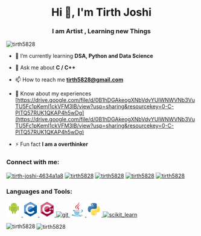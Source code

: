 <h1 align="center">Hi 👋, I'm Tirth Joshi</h1>
<h3 align="center">I am Artist , Learning new Things</h3>

<p align="left"> <img src="https://komarev.com/ghpvc/?username=tirth5828&label=Profile%20views&color=0e75b6&style=flat" alt="tirth5828" /> </p>

- 🌱 I’m currently learning **DSA, Python and Data Science**

- 💬 Ask me about **C / C++**

- 📫 How to reach me **tirth5828@gmail.com**

- 📄 Know about my experiences [https://drive.google.com/file/d/0B1hDGAkeogXNbVdvYUlWNWVNb3VuTU5Fc1pKemI1ckVFM3lB/view?usp=sharing&resourcekey=0-C-PlTQ57RUK1QKAP4h5wDg](https://drive.google.com/file/d/0B1hDGAkeogXNbVdvYUlWNWVNb3VuTU5Fc1pKemI1ckVFM3lB/view?usp=sharing&resourcekey=0-C-PlTQ57RUK1QKAP4h5wDg)

- ⚡ Fun fact **I am a overthinker**

<h3 align="left">Connect with me:</h3>
<p align="left">
<a href="https://linkedin.com/in/tirth-joshi-4634a1a8" target="blank"><img align="center" src="https://raw.githubusercontent.com/rahuldkjain/github-profile-readme-generator/master/src/images/icons/Social/linked-in-alt.svg" alt="tirth-joshi-4634a1a8" height="30" width="40" /></a>
<a href="https://kaggle.com/tirth5828" target="blank"><img align="center" src="https://raw.githubusercontent.com/rahuldkjain/github-profile-readme-generator/master/src/images/icons/Social/kaggle.svg" alt="tirth5828" height="30" width="40" /></a>
<a href="https://www.codechef.com/users/tirth5828" target="blank"><img align="center" src="https://cdn.jsdelivr.net/npm/simple-icons@3.1.0/icons/codechef.svg" alt="tirth5828" height="30" width="40" /></a>
<a href="https://codeforces.com/profile/tirth5828" target="blank"><img align="center" src="https://cdn.jsdelivr.net/npm/simple-icons@3.0.1/icons/codeforces.svg" alt="tirth5828" height="30" width="40" /></a>
<a href="https://www.leetcode.com/tirth5828" target="blank"><img align="center" src="https://raw.githubusercontent.com/rahuldkjain/github-profile-readme-generator/master/src/images/icons/Social/leet-code.svg" alt="tirth5828" height="30" width="40" /></a>
</p>

<h3 align="left">Languages and Tools:</h3>
<p align="left"> <a href="https://developer.android.com" target="_blank"> <img src="https://raw.githubusercontent.com/devicons/devicon/master/icons/android/android-original-wordmark.svg" alt="android" width="40" height="40"/> </a> <a href="https://www.cprogramming.com/" target="_blank"> <img src="https://raw.githubusercontent.com/devicons/devicon/master/icons/c/c-original.svg" alt="c" width="40" height="40"/> </a> <a href="https://www.w3schools.com/cpp/" target="_blank"> <img src="https://raw.githubusercontent.com/devicons/devicon/master/icons/cplusplus/cplusplus-original.svg" alt="cplusplus" width="40" height="40"/> </a> <a href="https://git-scm.com/" target="_blank"> <img src="https://www.vectorlogo.zone/logos/git-scm/git-scm-icon.svg" alt="git" width="40" height="40"/> </a> <a href="https://www.java.com" target="_blank"> <img src="https://raw.githubusercontent.com/devicons/devicon/master/icons/java/java-original.svg" alt="java" width="40" height="40"/> </a> <a href="https://www.python.org" target="_blank"> <img src="https://raw.githubusercontent.com/devicons/devicon/master/icons/python/python-original.svg" alt="python" width="40" height="40"/> </a> <a href="https://scikit-learn.org/" target="_blank"> <img src="https://upload.wikimedia.org/wikipedia/commons/0/05/Scikit_learn_logo_small.svg" alt="scikit_learn" width="40" height="40"/> </a> </p>

<p><img align="left" src="https://github-readme-stats.vercel.app/api/top-langs?username=tirth5828&show_icons=true&locale=en&layout=compact" alt="tirth5828" /></p>

<p>&nbsp;<img align="center" src="https://github-readme-stats.vercel.app/api?username=tirth5828&show_icons=true&locale=en" alt="tirth5828" /></p>

